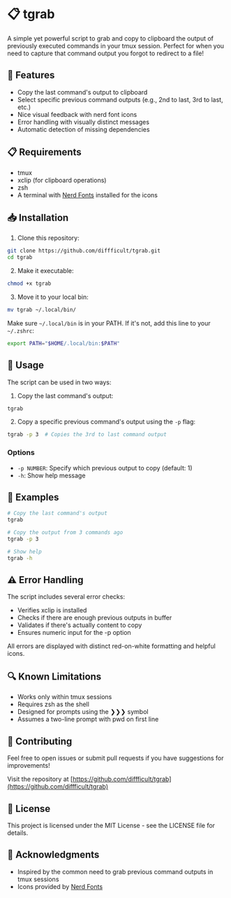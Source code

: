 # 📋 tgrab

A simple yet powerful script to grab and copy to clipboard the output of previously executed commands in your tmux session. Perfect for when you need to capture that command output you forgot to redirect to a file!

## 🚀 Features

- Copy the last command's output to clipboard
- Select specific previous command outputs (e.g., 2nd to last, 3rd to last, etc.)
- Nice visual feedback with nerd font icons
- Error handling with visually distinct messages
- Automatic detection of missing dependencies

## 📋 Requirements

- tmux
- xclip (for clipboard operations)
- zsh
- A terminal with [Nerd Fonts](https://www.nerdfonts.com/) installed for the icons

## 📥 Installation

1. Clone this repository:
```bash
git clone https://github.com/diffficult/tgrab.git
cd tgrab
```

2. Make it executable:
```bash
chmod +x tgrab
```

3. Move it to your local bin:
```bash
mv tgrab ~/.local/bin/
```

Make sure `~/.local/bin` is in your PATH. If it's not, add this line to your `~/.zshrc`:
```bash
export PATH="$HOME/.local/bin:$PATH"
```

## 🔧 Usage

The script can be used in two ways:

1. Copy the last command's output:
```bash
tgrab
```

2. Copy a specific previous command's output using the `-p` flag:
```bash
tgrab -p 3  # Copies the 3rd to last command output
```

### Options

- `-p NUMBER`: Specify which previous output to copy (default: 1)
- `-h`: Show help message

## 📝 Examples

```bash
# Copy the last command's output
tgrab

# Copy the output from 3 commands ago
tgrab -p 3

# Show help
tgrab -h
```

## ⚠️ Error Handling

The script includes several error checks:
- Verifies xclip is installed
- Checks if there are enough previous outputs in buffer
- Validates if there's actually content to copy
- Ensures numeric input for the -p option

All errors are displayed with distinct red-on-white formatting and helpful icons.

## 🔍 Known Limitations

- Works only within tmux sessions
- Requires zsh as the shell
- Designed for prompts using the ❯❯❯ symbol
- Assumes a two-line prompt with pwd on first line

## 🤝 Contributing

Feel free to open issues or submit pull requests if you have suggestions for improvements!

Visit the repository at [https://github.com/diffficult/tgrab](https://github.com/diffficult/tgrab)

## 📄 License

This project is licensed under the MIT License - see the LICENSE file for details.

## 🙏 Acknowledgments

- Inspired by the common need to grab previous command outputs in tmux sessions
- Icons provided by [Nerd Fonts](https://www.nerdfonts.com/)
